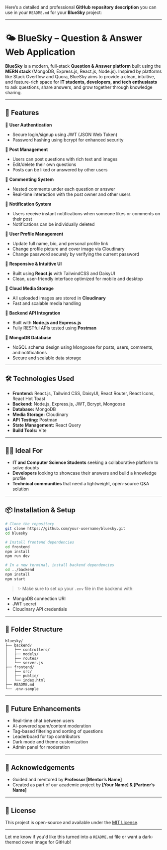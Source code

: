 Here’s a detailed and professional **GitHub repository description** you can use in your `README.md` for your **BlueSky** project:

---

# 🌤️ BlueSky – Question & Answer Web Application

**BlueSky** is a modern, full-stack **Question & Answer platform** built using the **MERN stack** (MongoDB, Express.js, React.js, Node.js). Inspired by platforms like Stack Overflow and Quora, BlueSky aims to provide a clean, intuitive, and feature-rich space for **IT students, developers, and tech enthusiasts** to ask questions, share answers, and grow together through knowledge sharing.

---

## 🚀 Features

🔹 **User Authentication**

* Secure login/signup using JWT (JSON Web Token)
* Password hashing using bcrypt for enhanced security

🔹 **Post Management**

* Users can post questions with rich text and images
* Edit/delete their own questions
* Posts can be liked or answered by other users

🔹 **Commenting System**

* Nested comments under each question or answer
* Real-time interaction with the post owner and other users

🔹 **Notification System**

* Users receive instant notifications when someone likes or comments on their post
* Notifications can be individually deleted

🔹 **User Profile Management**

* Update full name, bio, and personal profile link
* Change profile picture and cover image via Cloudinary
* Change password securely by verifying the current password

🔹 **Responsive & Intuitive UI**

* Built using **React.js** with TailwindCSS and DaisyUI
* Clean, user-friendly interface optimized for mobile and desktop

🔹 **Cloud Media Storage**

* All uploaded images are stored in **Cloudinary**
* Fast and scalable media handling

🔹 **Backend API Integration**

* Built with **Node.js and Express.js**
* Fully RESTful APIs tested using **Postman**

🔹 **MongoDB Database**

* NoSQL schema design using Mongoose for posts, users, comments, and notifications
* Secure and scalable data storage

---

## 🛠️ Technologies Used

* **Frontend:** React.js, Tailwind CSS, DaisyUI, React Router, React Icons, React Hot Toast
* **Backend:** Node.js, Express.js, JWT, Bcrypt, Mongoose
* **Database:** MongoDB
* **Media Storage:** Cloudinary
* **API Testing:** Postman
* **State Management:** React Query
* **Build Tools:** Vite

---

## 👩‍💻 Ideal For

* **IT and Computer Science Students** seeking a collaborative platform to solve doubts
* **Developers** looking to showcase their answers and build a knowledge profile
* **Technical communities** that need a lightweight, open-source Q\&A solution

---

## 📦 Installation & Setup

```bash
# Clone the repository
git clone https://github.com/your-username/bluesky.git
cd bluesky

# Install frontend dependencies
cd frontend
npm install
npm run dev

# In a new terminal, install backend dependencies
cd ../backend
npm install
npm start
```

> ✨ Make sure to set up your `.env` file in the backend with:

* MongoDB connection URI
* JWT secret
* Cloudinary API credentials

---

## 📌 Folder Structure

```
bluesky/
├── backend/
│   ├── controllers/
│   ├── models/
│   ├── routes/
│   └── server.js
├── frontend/
│   ├── src/
│   ├── public/
│   └── index.html
├── README.md
└── .env-sample
```

---

## 🎯 Future Enhancements

* Real-time chat between users
* AI-powered spam/content moderation
* Tag-based filtering and sorting of questions
* Leaderboard for top contributors
* Dark mode and theme customization
* Admin panel for moderation

---

## 🙏 Acknowledgements

* Guided and mentored by **Professor \[Mentor’s Name]**
* Created as part of our academic project by **\[Your Name] & \[Partner’s Name]**

---

## 📄 License

This project is open-source and available under the [MIT License](LICENSE).

---

Let me know if you'd like this turned into a `README.md` file or want a dark-themed cover image for GitHub!
